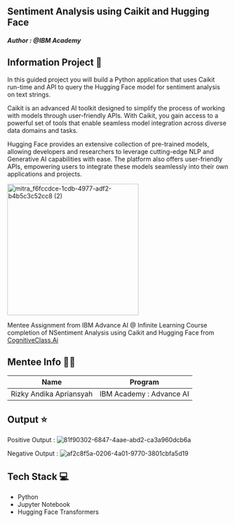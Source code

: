 ## Sentiment Analysis using Caikit and Hugging Face
#### _Author : @IBM Academy_

## Information Project 🔎
In this guided project you will build a Python application that uses Caikit run-time and API to query the Hugging Face model for sentiment analysis on text strings.

Caikit is an advanced AI toolkit designed to simplify the process of working with models through user-friendly APIs. 
With Caikit, you gain access to a powerful set of tools that enable seamless model integration across diverse data domains and tasks. 

Hugging Face provides an extensive collection of pre-trained models, allowing developers and researchers to leverage cutting-edge NLP and Generative AI capabilities with ease. 
The platform also offers user-friendly APIs, empowering users to integrate these models seamlessly into their own applications and projects.

<img width="299" alt="mitra_f6fccdce-1cdb-4977-adf2-b4b5c3c52cc8 (2)" src="https://github.com/Milkiiy/The-Art-of-Prompt-Engineering/assets/114728966/a04e511d-9e34-4c69-b6b8-135a14c7551f"><br />

Mentee Assignment from IBM Advance AI @ Infinite Learning Course completion of NSentiment Analysis using Caikit and Hugging Face from [CognitiveClass.Ai](https://cognitiveclass.ai)

## Mentee Info 🧑‍💻
| Name                 | Program  |
|----------------------|----------|
| Rizky Andika Apriansyah | IBM Academy : Advance AI |

## Output ⭐

Positive Output : 
![81f90302-6847-4aae-abd2-ca3a960dcb6a](https://github.com/Milkiiy/Text-Sentiment-Analysis-using-Caikit-and-Hugging-Face/assets/114728966/15f58cc4-bf68-4fe4-8e81-0cda2cc33fe5)<br />

Negative Output :
![af2c8f5a-0206-4a01-9770-3801cbfa5d19](https://github.com/Milkiiy/Text-Sentiment-Analysis-using-Caikit-and-Hugging-Face/assets/114728966/569bc0c9-3797-4b9d-bf49-bbd41ce39845)<br />

## Tech Stack 💻
- Python
- Jupyter Notebook
- Hugging Face Transformers
